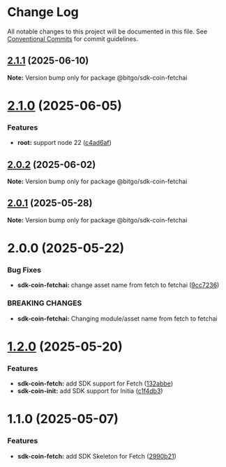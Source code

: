 # Change Log

All notable changes to this project will be documented in this file.
See [Conventional Commits](https://conventionalcommits.org) for commit guidelines.

## [2.1.1](https://github.com/BitGo/BitGoJS/compare/@bitgo/sdk-coin-fetchai@2.1.0...@bitgo/sdk-coin-fetchai@2.1.1) (2025-06-10)

**Note:** Version bump only for package @bitgo/sdk-coin-fetchai

# [2.1.0](https://github.com/BitGo/BitGoJS/compare/@bitgo/sdk-coin-fetchai@2.0.2...@bitgo/sdk-coin-fetchai@2.1.0) (2025-06-05)

### Features

- **root:** support node 22 ([c4ad6af](https://github.com/BitGo/BitGoJS/commit/c4ad6af2e8896221417c303f0f6b84652b493216))

## [2.0.2](https://github.com/BitGo/BitGoJS/compare/@bitgo/sdk-coin-fetchai@2.0.1...@bitgo/sdk-coin-fetchai@2.0.2) (2025-06-02)

**Note:** Version bump only for package @bitgo/sdk-coin-fetchai

## [2.0.1](https://github.com/BitGo/BitGoJS/compare/@bitgo/sdk-coin-fetchai@2.0.0...@bitgo/sdk-coin-fetchai@2.0.1) (2025-05-28)

**Note:** Version bump only for package @bitgo/sdk-coin-fetchai

# 2.0.0 (2025-05-22)

### Bug Fixes

- **sdk-coin-fetchai:** change asset name from fetch to fetchai ([9cc7236](https://github.com/BitGo/BitGoJS/commit/9cc72360dbb7c025000fe5cccc5d05a974cae6f5))

### BREAKING CHANGES

- **sdk-coin-fetchai:** Changing module/asset name from fetch to fetchai

# [1.2.0](https://github.com/BitGo/BitGoJS/compare/@bitgo/sdk-coin-fetch@1.1.0...@bitgo/sdk-coin-fetch@1.2.0) (2025-05-20)

### Features

- **sdk-coin-fetch:** add SDK support for Fetch ([132abbe](https://github.com/BitGo/BitGoJS/commit/132abbe8897512bb1d1248e22da33cf68f715b08))
- **sdk-coin-init:** add SDK support for Initia ([c1f4db3](https://github.com/BitGo/BitGoJS/commit/c1f4db32fa0d239cac424a1e24410a37ef80d1d7))

# 1.1.0 (2025-05-07)

### Features

- **sdk-coin-fetch:** add SDK Skeleton for Fetch ([2990b21](https://github.com/BitGo/BitGoJS/commit/2990b21ca37641ba4573828bc550362cb1b0ab3f))
